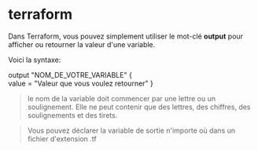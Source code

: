 # terraform

Dans Terraform, vous pouvez simplement utiliser le mot-clé **output** pour afficher ou retourner la valeur d'une variable.

Voici la syntaxe:

output "NOM_DE_VOTRE_VARIABLE" {    
    value = "Valeur que vous voulez retourner"
}

> le nom de la variable doit commencer par une lettre ou un soulignement. Elle ne peut contenir que des lettres, des chiffres, des soulignements et des tirets.

> Vous pouvez déclarer la variable de sortie n'importe où dans un fichier d'extension .tf 
